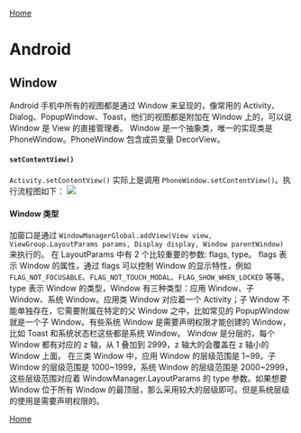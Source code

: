 [Home](../../README.md)

# Android

## Window
Android 手机中所有的视图都是通过 Window 来呈现的，像常用的 Activity、Dialog、PopupWindow、Toast，他们的视图都是附加在 Window 上的，可以说 Window 是 View 的直接管理者。
Window 是一个抽象类，唯一的实现类是 PhoneWindow。PhoneWindow 包含成员变量 DecorView。

#### `setContentView()`
`Activity.setContentView()` 实际上是调用 `PhoneWindow.setContentView()`。执行流程图如下：
![](https://user-images.githubusercontent.com/8423120/46137177-afbd8800-c27b-11e8-93ee-5b11d975257b.png)

#### Window 类型
加窗口是通过 `WindowManagerGlobal.addView(View view, ViewGroup.LayoutParams params, Display display, Window parentWindow)` 来执行的。
在 LayoutParams 中有 2 个比较重要的参数: flags, type。
flags 表示 Window 的属性，通过 flags 可以控制 Window 的显示特性，例如 `FLAG_NOT_FOCUSABLE`、`FLAG_NOT_TOUCH_MODAL`、`FLAG_SHOW_WHEN_LOCKED` 等等。
type 表示 Window 的类型，Window 有三种类型：应用 Window、子 Window、系统 Window。应用类 Window 对应着一个 Activity；子 Window 不能单独存在，它需要附属在特定的父 Window 之中，比如常见的 PopupWindow 就是一个子 Window。有些系统 Window 是需要声明权限才能创建的 Window，比如 Toast 和系统状态栏这些都是系统 Window。
Window 是分层的，每个 Window 都有对应的 z 轴，从 1 叠加到 2999，z 轴大的会覆盖在 z 轴小的 Window 上面。
在三类 Window 中，应用 Window 的层级范围是 1~99。子 Window 的层级范围是 1000~1999，系统 Window 的层级范围是 2000~2999，这些层级范围对应着 WindowManager.LayoutParams 的 type 参数。如果想要 Window 位于所有 Window 的最顶层，那么采用较大的层级即可。但是系统层级的使用是需要声明权限的。



[Home](../../README.md)